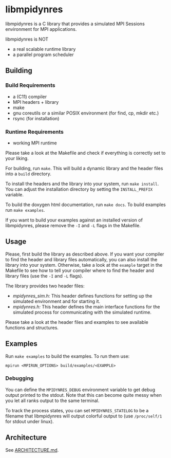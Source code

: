 # libmpidynres

libmpidynres is a C library that provides a simulated MPI Sessions environment for MPI applications.

libmpidynres is NOT
* a real scalable runtime library
* a parallel program scheduler

## Building

### Build Requirements
 * a (C11) compiler
 * MPI headers + library
 * make
 * gnu coreutils or a similar POSIX environment (for find, cp, mkdir etc.)
 * rsync (for installation)

### Runtime Requirements
 * working MPI runtime
 
 

Please take a look at the Makefile and check if everything is correctly set to your liking.

For building, run `make`. This will build a dynamic library and the header files into a `build` directory.

To install the headers and the library into your system, run `make install`. You can adjust the installation directory by setting the `INSTALL_PREFIX` variable.

To build the doxygen html documentation, run `make docs`. To build examples run `make examples`.

If you want to build your examples against an installed version of libmpidynres, please remove the `-I` and `-L` flags in the Makefile.


## Usage

Please, first build the library as described above. If you want your compiler to find the header and library files automatically, you can also install the library into your system. Otherwise, take a look at the `example` target in the Makefile to see how to tell your compiler where to find the header and library files (use the `-I` and `-L` flags).

The library provides two header files:

 * *mpidynres_sim.h:* This header defines functions for setting up the simulated environment and for starting it.
 * *mpidynres.h:* This header defines the main interface functions for the simulated process for communicating with the simulated runtime.
 
Please take a look at the header files and examples to see available functions and structures.

## Examples

Run `make examples` to build the examples. To run them use:

```
mpirun <MPIRUN_OPTIONS> build/examples/<EXAMPLE>
```


### Debugging

You can define the `MPIDYNRES_DEBUG` environment variable to get debug output printed to the stdout. Note that this can become quite messy when you let all ranks output to the same terminal.

To track the process states, you can set `MPIDYNRES_STATELOG` to be a filename that libmpidynres will output colorful output to (use `/proc/self/1` for stdout under linux).

## Architecture

See [ARCHITECTURE.md](./ARCHITECTURE.md).
